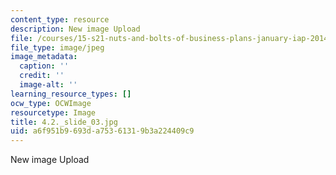 ```yaml
---
content_type: resource
description: New image Upload
file: /courses/15-s21-nuts-and-bolts-of-business-plans-january-iap-2014/a6f951b9693da75361319b3a224409c9_4.2._slide_03.jpg
file_type: image/jpeg
image_metadata:
  caption: ''
  credit: ''
  image-alt: ''
learning_resource_types: []
ocw_type: OCWImage
resourcetype: Image
title: 4.2._slide_03.jpg
uid: a6f951b9-693d-a753-6131-9b3a224409c9
---
```

New image Upload